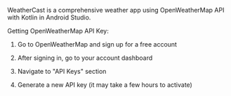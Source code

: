 WeatherCast is a comprehensive weather app using OpenWeatherMap API with Kotlin in Android Studio.

Getting OpenWeatherMap API Key:

1. Go to OpenWeatherMap and sign up for a free account

2. After signing in, go to your account dashboard

3. Navigate to "API Keys" section

4. Generate a new API key (it may take a few hours to activate)
